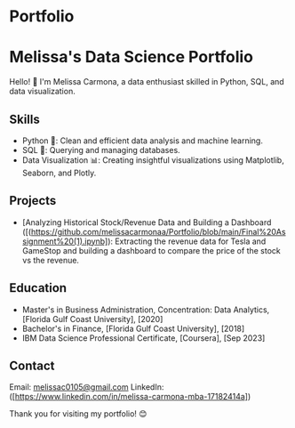 # Portfolio
# Melissa's Data Science Portfolio

Hello! 👋 I'm Melissa Carmona, a data enthusiast skilled in Python, SQL, and data visualization.

## Skills
- Python 🐍: Clean and efficient data analysis and machine learning.
- SQL 💽: Querying and managing databases.
- Data Visualization 📊: Creating insightful visualizations using Matplotlib, Seaborn, and Plotly.

## Projects
- [Analyzing Historical Stock/Revenue Data and Building a Dashboard ([(https://github.com/melissacarmonaa/Portfolio/blob/main/Final%20Assignment%20(1).ipynb]): Extracting the revenue data for Tesla and GameStop and building a dashboard to compare the price of the stock vs the revenue. 

## Education
- Master's in Business Administration, Concentration: Data Analytics, [Florida Gulf Coast University], [2020]
- Bachelor's in Finance, [Florida Gulf Coast University], [2018]
- IBM Data Science Professional Certificate, [Coursera], [Sep 2023]

## Contact
Email: melissac0105@gmail.com
LinkedIn:([https://www.linkedin.com/in/melissa-carmona-mba-17182414a])

Thank you for visiting my portfolio! 😊

